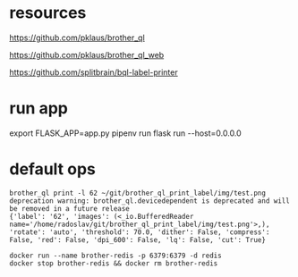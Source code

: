 # resources

https://github.com/pklaus/brother_ql

https://github.com/pklaus/brother_ql_web

https://github.com/splitbrain/bql-label-printer

# run app
  export FLASK_APP=app.py
  pipenv run flask run --host=0.0.0.0

# default ops

```
brother_ql print -l 62 ~/git/brother_ql_print_label/img/test.png
deprecation warning: brother_ql.devicedependent is deprecated and will be removed in a future release
{'label': '62', 'images': (<_io.BufferedReader name='/home/radoslav/git/brother_ql_print_label/img/test.png'>,), 'rotate': 'auto', 'threshold': 70.0, 'dither': False, 'compress': False, 'red': False, 'dpi_600': False, 'lq': False, 'cut': True}
```

```
docker run --name brother-redis -p 6379:6379 -d redis
docker stop brother-redis && docker rm brother-redis
```